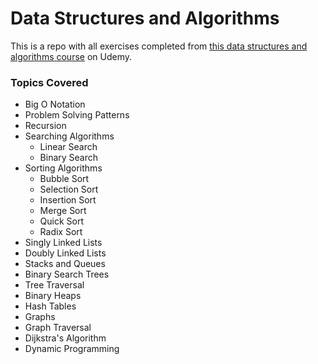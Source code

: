 # Data Structures and Algorithms

This is a repo with all exercises completed from [this data structures and algorithms course](https://www.udemy.com/course/js-algorithms-and-data-structures-masterclass/) on Udemy.

 ### Topics Covered

* Big O Notation
* Problem Solving Patterns
* Recursion
* Searching Algorithms
    * Linear Search
    * Binary Search
* Sorting Algorithms
    * Bubble Sort
    * Selection Sort
    * Insertion Sort
    * Merge Sort
    * Quick Sort
    * Radix Sort
* Singly Linked Lists
* Doubly Linked Lists
* Stacks and Queues
* Binary Search Trees
* Tree Traversal
* Binary Heaps
* Hash Tables
* Graphs
* Graph Traversal
* Dijkstra's Algorithm
* Dynamic Programming

